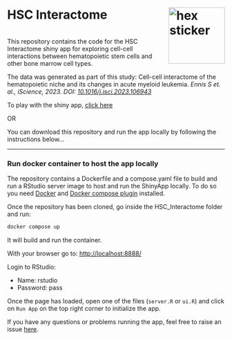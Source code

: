 # HSC Interactome<img src="https://github.com/SzegezdiLab/HSC_Interactome/raw/main/hex.png" alt="hex sticker" width="130" align='right'/>



<br>This repository contains the code for the HSC Interactome shiny app for exploring cell-cell interactions between hematopoietic stem cells and other bone marrow cell types. 

The data was generated as part of this study: Cell-cell interactome of the hematopoietic niche and its changes in acute myeloid leukemia. *Ennis S et. al., iScience, 2023. DOI: [10.1016/j.isci.2023.106943](https://doi.org/10.1016/j.isci.2023.106943)*

To play with the shiny app, [click here](https://sarahennis.shinyapps.io/HSC_Interactome/)

OR

You can download this repository and run the app locally by following the instructions below...


---

### Run docker container to host the app locally

The repository contains a Dockerfile and a compose.yaml file to build and run a RStudio server image to host and run the ShinyApp locally. To do so you need [Docker](https://www.docker.com/) and [Docker compose plugin](https://docs.docker.com/compose/) installed. 

Once the repository has been cloned, go inside the HSC_Interactome folder and run:

```bash
docker compose up
```
It will build and run the container.

With your browser go to: [http://localhost:8888/](http://localhost:8888/)

Login to RStudio:

- Name: rstudio
- Password: pass

Once the page has loaded, open one of the files (`server.R` or `ui.R`) and click on `Run App` on the top right corner to initialize the app.

If you have any questions or problems running the app, feel free to raise an issue [here](https://github.com/SzegezdiLab/HSC_Interactome/issues).